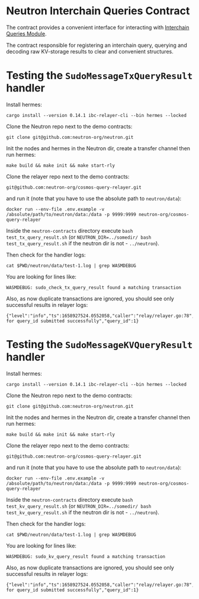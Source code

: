 # Neutron Interchain Queries Contract

The contract provides a convenient interface for interacting with [Interchain Queries Module](https://github.com/neutron-org/neutron/tree/master/x/interchainqueries).

The contract responsible for registering an interchain query, querying and decoding raw KV-storage results to clear and convenient structures.

# Testing the `SudoMessageTxQueryResult` handler

Install hermes:
```
cargo install --version 0.14.1 ibc-relayer-cli --bin hermes --locked
```

Clone the Neutron repo next to the demo contracts:
```
git clone git@github.com:neutron-org/neutron.git
```

Init the nodes and hermes in the Neutron dir, create a transfer channel then run hermes:
```
make build && make init && make start-rly
```

Clone the relayer repo next to the demo contracts: 
```
git@github.com:neutron-org/cosmos-query-relayer.git
```

and run it (note that you have to use the absolute path to `neutron/data`):
```
docker run --env-file .env.example -v /absolute/path/to/neutron/data:/data -p 9999:9999 neutron-org/cosmos-query-relayer
```

Inside the `neutron-contracts` directory execute `bash test_tx_query_result.sh` (or `NEUTRON_DIR=../somedir/ bash test_tx_query_result.sh` if the neutron dir is not - `../neutron`).

Then check for the handler logs:
```
cat $PWD/neutron/data/test-1.log | grep WASMDEBUG
```

You are looking for lines like:
```
WASMDEBUG: sudo_check_tx_query_result found a matching transaction
```

Also, as now duplicate transactions are ignored, you should see only successful results in relayer logs:

```
{"level":"info","ts":1658927524.0552058,"caller":"relay/relayer.go:78","msg":"proof for query_id submitted successfully","query_id":1}
```

# Testing the `SudoMessageKVQueryResult` handler

Install hermes:
```
cargo install --version 0.14.1 ibc-relayer-cli --bin hermes --locked
```

Clone the Neutron repo next to the demo contracts:
```
git clone git@github.com:neutron-org/neutron.git
```

Init the nodes and hermes in the Neutron dir, create a transfer channel then run hermes:
```
make build && make init && make start-rly
```

Clone the relayer repo next to the demo contracts:
```
git@github.com:neutron-org/cosmos-query-relayer.git
```

and run it (note that you have to use the absolute path to `neutron/data`):
```
docker run --env-file .env.example -v /absolute/path/to/neutron/data:/data -p 9999:9999 neutron-org/cosmos-query-relayer
```

Inside the `neutron-contracts` directory execute `bash test_kv_query_result.sh` (or `NEUTRON_DIR=../somedir/ bash test_kv_query_result.sh` if the neutron dir is not - `../neutron`).

Then check for the handler logs:
```
cat $PWD/neutron/data/test-1.log | grep WASMDEBUG
```

You are looking for lines like:
```
WASMDEBUG: sudo_kv_query_result found a matching transaction
```

Also, as now duplicate transactions are ignored, you should see only successful results in relayer logs:

```
{"level":"info","ts":1658927524.0552058,"caller":"relay/relayer.go:78","msg":"proof for query_id submitted successfully","query_id":1}
```